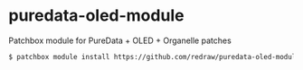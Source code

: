 # puredata-oled-module
Patchbox module for PureData + OLED + Organelle patches

```bash
$ patchbox module install https://github.com/redraw/puredata-oled-module
```
